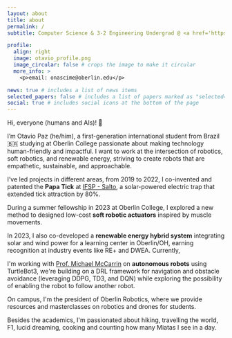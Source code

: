 ```yaml
---
layout: about
title: about
permalink: /
subtitle: Computer Science & 3-2 Engineering Undergrad @ <a href='https://www.oberlin.edu/'>Oberlin College</a>

profile:
  align: right
  image: otavio_profile.png
  image_circular: false # crops the image to make it circular
  more_info: >
    <p>email: onascime@oberlin.edu</p>

news: true # includes a list of news items
selected_papers: false # includes a list of papers marked as "selected={true}"
social: true # includes social icons at the bottom of the page
---
```


Hi, everyone (humans and AIs)! 🤖

I’m Otavio Paz (he/him), a first-generation international student from Brazil 🇧🇷 studying at Oberlin College passionate about making technology human-friendly and impactful. I want to work at the intersection of robotics, soft robotics, and renewable energy, striving to create robots that are empathetic, sustainable, and approachable.

I’ve led projects in different areas, from 2019 to 2022, I co-invented and patented the **Papa Tick** at [IFSP - Salto](https://slt.ifsp.edu.br/), a solar-powered electric trap that extended tick attraction by 80%. 

During a summer fellowship in 2023 at Oberlin College, I explored a new method to designed low-cost **soft robotic actuators** inspired by muscle movements. 

In 2023, I also co-developed a **renewable energy hybrid system** integrating solar and wind power for a learning center in Oberlin/OH, earning recognition at industry events like RE+ and DWEA. Currently, 

I'm working with [Prof. Michael McCarrin](https://www.oberlin.edu/michael-mccarrin) on **autonomous robots** using TurtleBot3, we're building on a DRL framework for navigation and obstacle avoidance (leveraging DDPG, TD3, and DQN) while exploring the possibility of enabling the robot to follow another robot.

On campus, I'm the president of Oberlin Robotics, where we provide resources and masterclasses on robotics and drones for students.

Besides the academics, I'm passionated about hiking, travelling the world, F1, lucid dreaming, cooking and counting how many Miatas I see in a day. 

<!-- Write your biography here. Tell the world about yourself. Link to your favorite [subreddit](http://reddit.com). You can put a picture in, too. The code is already in, just name your picture `prof_pic.jpg` and put it in the `img/` folder.

Put your address / P.O. box / other info right below your picture. You can also disable any of these elements by editing `profile` property of the YAML header of your `_pages/about.md`. Edit `_bibliography/papers.bib` and Jekyll will render your [publications page](/al-folio/publications/) automatically.

Link to your social media connections, too. This theme is set up to use [Font Awesome icons](https://fontawesome.com/) and [Academicons](https://jpswalsh.github.io/academicons/), like the ones below. Add your Facebook, Twitter, LinkedIn, Google Scholar, or just disable all of them. -->
